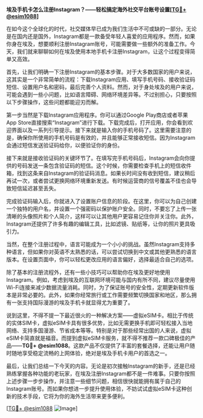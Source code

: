**埃及手机卡怎么注册Instagram？——轻松搞定海外社交平台账号设置[[TG💪+ @esim1088](https://t.me/s/esim1088)]**

在如今这个全球化的时代，社交媒体早已成为我们生活中不可或缺的一部分。无论是在国内还是国外，Instagram都是一款备受年轻人喜爱的应用程序。然而，如果你身在埃及，想要顺利注册Instagram账号，可能需要做一些额外的准备工作。今天，我们就来聊聊如何在埃及使用本地手机卡注册Instagram，让这个过程变得简单又高效。

首先，让我们明确一下注册Instagram的基本步骤。对于大多数国家的用户来说，这其实是一个非常简单的流程：下载Instagram应用、填写手机号码、接收验证码短信、设置用户名和密码，最后完善个人资料。然而，对于身处埃及的用户来说，可能会遇到一些小问题，比如语言障碍、网络环境差异等。不过别担心，只要按照以下步骤操作，这些问题都能迎刃而解。

第一步当然是下载Instagram应用程序。你可以通过Google Play商店或者苹果App Store直接搜索“Instagram”进行下载。下载完成后，打开应用，你会看到欢迎界面以及一系列引导提示。接下来就是输入你的手机号码了。这里需要注意的是，确保你所使用的手机号码是有效的，并且能够正常接收短信。因为Instagram会通过短信发送验证码给你，以便验证你的身份。

接下来就是接收验证码的关键环节了。在填写完手机号码后，Instagram会向你提供的号码发送一条包含验证码的短信。这个时候，你需要检查手机上的短信收件箱，找到这条来自Instagram的验证码消息。如果长时间没有收到短信，建议稍后再试一次，或者尝试更换网络环境重新发送。有时候运营商的信号覆盖不佳也会导致短信延迟甚至丢失。

完成验证码输入后，你就进入了设置账户信息的阶段。在这里，你可以为自己创建一个独特的用户名，并设置一个强密码以保护账户安全。同时，不要忘了上传一张清晰的头像照片和个人简介，这样可以让其他用户更容易记住你并关注你。此外，Instagram还提供了许多有趣的编辑工具，比如滤镜、贴纸等，让你的照片更具吸引力。

当然，在整个注册过程中，语言可能成为一个小小的挑战。虽然Instagram支持多种语言，但如果你对英语不太熟悉的话，可以尝试切换到中文或其他更熟悉的语言版本。在设置页面中，你可以轻松更改应用的语言偏好，选择最适合自己的选项。

除了基本的注册流程外，还有一些小技巧可以帮助你在埃及更好地使用Instagram。例如，考虑到埃及的互联网环境可能与国内有所不同，建议尽量使用Wi-Fi连接来减少数据流量消耗。同时，为了保证账号的安全性，定期更新软件版本是非常必要的。此外，如果你经常旅行或工作需要频繁切换国家和地区，那么拥有一张支持国际漫游的埃及手机卡就显得尤为重要了。

说到这里，不得不提一下最近很火的一种解决方案——虚拟eSIM卡。相比于传统的实体SIM卡，虚拟eSIM卡具有很多优势，比如无需更换手机即可轻松接入当地网络、支持多国漫游、节省成本等等。特别是对于那些经常出国的人来说，虚拟eSIM卡简直就是福音。而提到虚拟eSIM卡服务，就不得不推荐一款口碑极佳的产品——**TG💪+ @esim1088**。这款产品不仅提供了丰富的套餐选择，还能让用户随时随地享受稳定流畅的上网体验，绝对是埃及手机卡用户的首选之一。

最后，让我们总结一下今天的内容。无论是初次接触Instagram的新手，还是已经熟练掌握各种功能的老玩家，在埃及注册Instagram都不是一件难事。只要你按照上述步骤一步步操作，并注意一些细节问题，相信很快就能拥有属于自己的Instagram账号。而如果你想进一步提升使用体验，不妨试试虚拟eSIM卡这种创新的技术手段，它将为你的海外生活带来更多便利。

[[TG💪+ @esim1088](https://t.me/s/esim1088) ![Image](https://i.postimg.cc/4NQfJmqS/Snipaste-2025-05-13-00-14-12.png)]